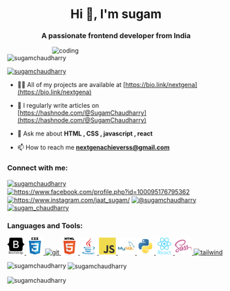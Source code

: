 <h1 align="center">Hi 👋, I'm sugam</h1>
<h3 align="center">A passionate frontend developer from India</h3>

<img align = "right" alt = "coding" width = "400" scr = "https://camo.githubusercontent.com/cae12fddd9d6982901d82580bdf321d81fb299141098ca1c2d4891870827bf17/68747470733a2f2f6d69726f2e6d656469756d2e636f6d2f6d61782f313336302f302a37513379765349765f7430696f4a2d5a2e676966">

<p align="left"> <img src="https://komarev.com/ghpvc/?username=sugamchaudharry&label=Profile%20views&color=0e75b6&style=flat" alt="sugamchaudharry" /> </p>

<p align="left"> <a href="https://twitter.com/sugamchaudharry" target="blank"><img src="https://img.shields.io/twitter/follow/sugamchaudharry?logo=twitter&style=for-the-badge" alt="sugamchaudharry" /></a> </p>

- 👨‍💻 All of my projects are available at [https://bio.link/nextgena](https://bio.link/nextgena)

- 📝 I regularly write articles on [https://hashnode.com/@SugamChaudharry](https://hashnode.com/@SugamChaudharry)

- 💬 Ask me about **HTML , CSS , javascript , react**

- 📫 How to reach me **nextgenachieverss@gmail.com**

<h3 align="left">Connect with me:</h3>
<p align="left">
<a href="https://twitter.com/sugamchaudharry" target="blank"><img align="center" src="https://raw.githubusercontent.com/rahuldkjain/github-profile-readme-generator/master/src/images/icons/Social/twitter.svg" alt="sugamchaudharry" height="30" width="40" /></a>
<a href="https://fb.com/https://www.facebook.com/profile.php?id=100095176795362" target="blank"><img align="center" src="https://raw.githubusercontent.com/rahuldkjain/github-profile-readme-generator/master/src/images/icons/Social/facebook.svg" alt="https://www.facebook.com/profile.php?id=100095176795362" height="30" width="40" /></a>
<a href="https://instagram.com/https://www.instagram.com/jaat_sugam/" target="blank"><img align="center" src="https://raw.githubusercontent.com/rahuldkjain/github-profile-readme-generator/master/src/images/icons/Social/instagram.svg" alt="https://www.instagram.com/jaat_sugam/" height="30" width="40" /></a>
<a href="https://hashnode.com/@sugamchaudharry" target="blank"><img align="center" src="https://raw.githubusercontent.com/rahuldkjain/github-profile-readme-generator/master/src/images/icons/Social/hashnode.svg" alt="@sugamchaudharry" height="30" width="40" /></a>
<a href="https://www.leetcode.com/sugam_chaudharry" target="blank"><img align="center" src="https://raw.githubusercontent.com/rahuldkjain/github-profile-readme-generator/master/src/images/icons/Social/leet-code.svg" alt="sugam_chaudharry" height="30" width="40" /></a>
</p>

<h3 align="left">Languages and Tools:</h3>
<p align="left"> <a href="https://getbootstrap.com" target="_blank" rel="noreferrer"> <img src="https://raw.githubusercontent.com/devicons/devicon/master/icons/bootstrap/bootstrap-plain-wordmark.svg" alt="bootstrap" width="40" height="40"/> </a> <a href="https://www.w3schools.com/css/" target="_blank" rel="noreferrer"> <img src="https://raw.githubusercontent.com/devicons/devicon/master/icons/css3/css3-original-wordmark.svg" alt="css3" width="40" height="40"/> </a> <a href="https://git-scm.com/" target="_blank" rel="noreferrer"> <img src="https://www.vectorlogo.zone/logos/git-scm/git-scm-icon.svg" alt="git" width="40" height="40"/> </a> <a href="https://www.w3.org/html/" target="_blank" rel="noreferrer"> <img src="https://raw.githubusercontent.com/devicons/devicon/master/icons/html5/html5-original-wordmark.svg" alt="html5" width="40" height="40"/> </a> <a href="https://www.java.com" target="_blank" rel="noreferrer"> <img src="https://raw.githubusercontent.com/devicons/devicon/master/icons/java/java-original.svg" alt="java" width="40" height="40"/> </a> <a href="https://developer.mozilla.org/en-US/docs/Web/JavaScript" target="_blank" rel="noreferrer"> <img src="https://raw.githubusercontent.com/devicons/devicon/master/icons/javascript/javascript-original.svg" alt="javascript" width="40" height="40"/> </a> <a href="https://www.mysql.com/" target="_blank" rel="noreferrer"> <img src="https://raw.githubusercontent.com/devicons/devicon/master/icons/mysql/mysql-original-wordmark.svg" alt="mysql" width="40" height="40"/> </a> <a href="https://www.python.org" target="_blank" rel="noreferrer"> <img src="https://raw.githubusercontent.com/devicons/devicon/master/icons/python/python-original.svg" alt="python" width="40" height="40"/> </a> <a href="https://reactjs.org/" target="_blank" rel="noreferrer"> <img src="https://raw.githubusercontent.com/devicons/devicon/master/icons/react/react-original-wordmark.svg" alt="react" width="40" height="40"/> </a> <a href="https://sass-lang.com" target="_blank" rel="noreferrer"> <img src="https://raw.githubusercontent.com/devicons/devicon/master/icons/sass/sass-original.svg" alt="sass" width="40" height="40"/> </a> <a href="https://tailwindcss.com/" target="_blank" rel="noreferrer"> <img src="https://www.vectorlogo.zone/logos/tailwindcss/tailwindcss-icon.svg" alt="tailwind" width="40" height="40"/> </a> </p>

<p><img align="left" src="https://github-readme-stats.vercel.app/api/top-langs?username=sugamchaudharry&show_icons=true&locale=en&layout=compact" alt="sugamchaudharry" /></p>

<p>&nbsp;<img align="center" src="https://github-readme-stats.vercel.app/api?username=sugamchaudharry&show_icons=true&locale=en" alt="sugamchaudharry" /></p>

<p><img align="center" src="https://github-readme-streak-stats.herokuapp.com/?user=sugamchaudharry&" alt="sugamchaudharry" /></p>
